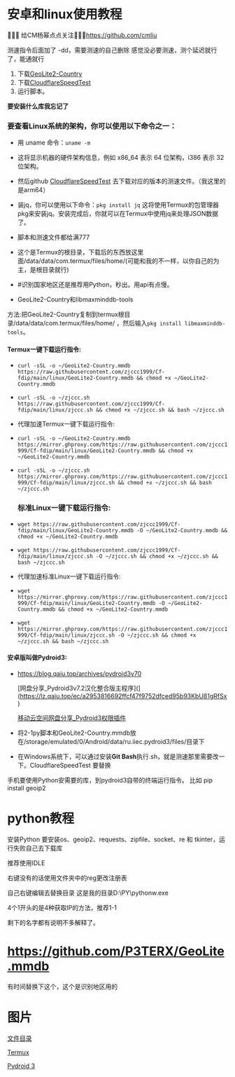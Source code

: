 # 安卓和linux使用教程
 👋👋👋 给CM杨幂点点关注👋👋👋https://github.com/cmliu
 
测速指令后面加了 -dd，需要测速的自己删除
感觉没必要测速，测个延迟就行了，能通就行
1. 下载[GeoLite2-Country](https://github.com/P3TERX/GeoLite.mmdb)
2. 下载[CloudflareSpeedTest](https://github.com/XIU2/CloudflareSpeedTest)
3. 运行脚本。

**要安装什么库我忘记了**

### 要查看Linux系统的架构，你可以使用以下命令之一：

- 用 uname 命令：`uname -m`
- 这将显示机器的硬件架构信息，例如 x86_64 表示 64 位架构，i386 表示 32 位架构。
- 然后github [CloudflareSpeedTest](https://github.com/XIU2/CloudflareSpeedTest) 去下载对应的版本的测速文件。（我这里的是arm64）

- 装jq，你可以使用以下命令：`pkg install jq`
  这将使用Termux的包管理器pkg来安装jq。安装完成后，你就可以在Termux中使用jq来处理JSON数据了。

- 脚本和测速文件都给满777
- 这个是Termux的根目录，下载后的东西放这里面/data/data/com.termux/files/home/(可能和我的不一样，以你自己的为主，是根目录就行)
- #识别国家地区还是推荐用Python，秒出。用api有点慢。
- GeoLite2-Country和libmaxminddb-tools

方法:把GeoLite2-Country复制到termux根目录/data/data/com.termux/files/home/ ，然后输入`pkg install libmaxminddb-tools`。

#### Termux一键下载运行指令:

- `curl -sSL -o ~/GeoLite2-Country.mmdb https://raw.githubusercontent.com/zjccc1999/Cf-fdip/main/linux/GeoLite2-Country.mmdb && chmod +x ~/GeoLite2-Country.mmdb`

- `curl -sSL -o ~/zjccc.sh https://raw.githubusercontent.com/zjccc1999/Cf-fdip/main/linux/zjccc.sh && chmod +x ~/zjccc.sh && bash ~/zjccc.sh`

- 代理加速Termux一键下载运行指令:

- `curl -sSL -o ~/GeoLite2-Country.mmdb https://mirror.ghproxy.com/https://raw.githubusercontent.com/zjccc1999/Cf-fdip/main/linux/GeoLite2-Country.mmdb && chmod +x ~/GeoLite2-Country.mmdb`

- `curl -sSL -o ~/zjccc.sh https://mirror.ghproxy.com/https://raw.githubusercontent.com/zjccc1999/Cf-fdip/main/linux/zjccc.sh && chmod +x ~/zjccc.sh && bash ~/zjccc.sh`

  ### 标准Linux一键下载运行指令:

- `wget https://raw.githubusercontent.com/zjccc1999/Cf-fdip/main/linux/GeoLite2-Country.mmdb -O ~/GeoLite2-Country.mmdb && chmod +x ~/GeoLite2-Country.mmdb`

- `wget https://raw.githubusercontent.com/zjccc1999/Cf-fdip/main/linux/zjccc.sh -O ~/zjccc.sh && chmod +x ~/zjccc.sh && bash ~/zjccc.sh`

- 代理加速标准Linux一键下载运行指令:

- `wget https://mirror.ghproxy.com/https://raw.githubusercontent.com/zjccc1999/Cf-fdip/main/linux/GeoLite2-Country.mmdb -O ~/GeoLite2-Country.mmdb && chmod +x ~/GeoLite2-Country.mmdb`

- `wget https://mirror.ghproxy.com/https://raw.githubusercontent.com/zjccc1999/Cf-fdip/main/linux/zjccc.sh -O ~/zjccc.sh && chmod +x ~/zjccc.sh && bash ~/zjccc.sh`

#### 安卓版叫做Pydroid3:

- https://blog.qaiu.top/archives/pydroid3v70

  [网盘分享_Pydroid3v7.2汉化整合版主程序](](https://lz.qaiu.top/ec/a2953816692ffcf47f9752dfced95b93KbU81gRfSx)

  [移动云空间网盘分享_Pydroid3权限插件](https://www.ecpan.cn/web/#/yunpanProxy?path=%2F%23%2Fdrive%2Foutside&data=e7f868d1d5c5f6661de9f7a0e558c892efCU&isShare=1)

  

- 将2-1py脚本和GeoLite2-Country.mmdb放在/storage/emulated/0/Android/data/ru.iiec.pydroid3/files/目录下

- 在Windows系统下，可以通过安装**Git Bash**执行.sh，就是测速那里需要改一下。CloudflareSpeedTest 要替换

手机要使用Python安需要的库，到pydroid3自带的终端运行指令。
比如 pip install geoip2

# python教程
安装Python
要安装os、geoip2、requests、zipfile、socket、re 和 tkinter，运行失败自己去下载库

推荐使用IDLE

右键没有的话使用文件夹中的reg更改注册表

自己右键编辑去替换目录   这是我的目录D:\\PY\\pythonw.exe

4个1开头的是4种获取IP的方法，推荐1-1

剩下的名字都有说明不多解释了。

# https://github.com/P3TERX/GeoLite.mmdb

有时间替换下这个，这个是识别地区用的

# 图片

[文件目录](https://github.com/zjccc1999/Cf-fdip/blob/main/%E5%9B%BE%E7%89%87/%E6%96%87%E4%BB%B6%E7%9B%AE%E5%BD%95.jpg)

[Termux](https://github.com/zjccc1999/Cf-fdip/blob/main/%E5%9B%BE%E7%89%87/Termux.jpg)

[Pydroid 3](https://github.com/zjccc1999/Cf-fdip/blob/main/%E5%9B%BE%E7%89%87/Python.jpg)





